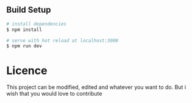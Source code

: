 ## Build Setup

```bash
# install dependencies
$ npm install

# serve with hot reload at localhost:3000
$ npm run dev

```

# Licence

This project can be modified, edited and whatever you want to do. But i wish that you would love to contribute
